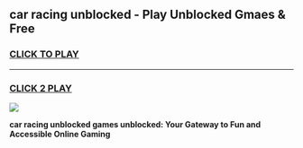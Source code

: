 
## car racing unblocked - Play Unblocked Gmaes & Free
<h3>
<a href="https://news.freeplayer.one?title=car_racing_unblocked&ref=16F">CLICK TO PLAY</a></h3>
<hr>

<h3>
<a href="https://news.freeplayer.one?title=car_racing_unblocked&ref=16F">CLICK 2 PLAY</a>
  
</h3>

<a href="https://news.freeplayer.one?title=car_racing_unblocked&ref=16F/"><img src="https://clearcache.store/games.png"></a>


**car racing unblocked games unblocked: Your Gateway to Fun and Accessible Online Gaming**
